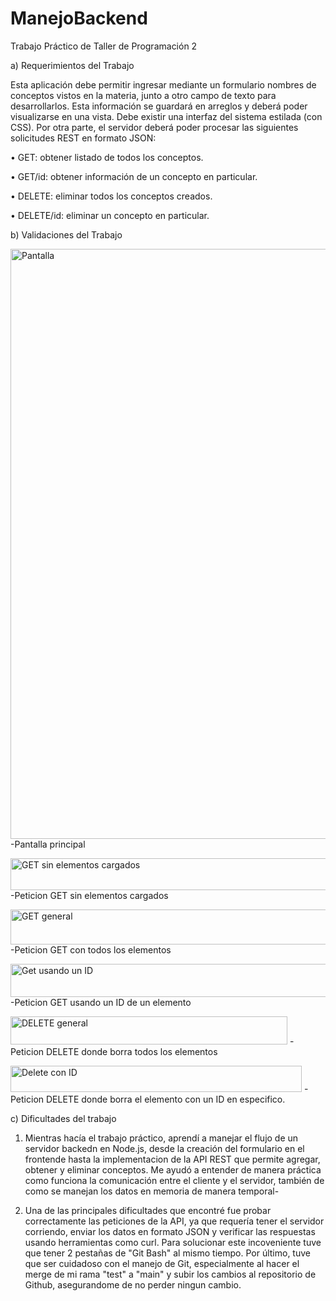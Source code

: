 # ManejoBackend

Trabajo Práctico de Taller de Programación 2

a) Requerimientos del Trabajo

Esta aplicación debe permitir ingresar mediante un formulario nombres de conceptos vistos en la materia, junto a otro campo de texto para desarrollarlos. Esta información se guardará en arreglos y deberá poder visualizarse en una vista. Debe existir una interfaz del sistema estilada (con CSS). Por otra parte, el servidor deberá poder procesar las siguientes solicitudes REST en formato JSON:

• GET: obtener listado de todos los conceptos.

• GET/id: obtener información de un concepto en particular.

• DELETE: eliminar todos los conceptos creados.

• DELETE/id: eliminar un concepto en particular.


b) Validaciones del Trabajo

<img width="1919" height="944" alt="Pantalla" src="https://github.com/user-attachments/assets/9aac055f-e91e-4062-97f5-c392c4e24f92" />  -Pantalla principal


<img width="513" height="51" alt="GET sin elementos cargados" src="https://github.com/user-attachments/assets/51458c80-ea0e-4211-b1e3-4ae8f03b11fb" /> -Peticion GET sin elementos cargados


<img width="615" height="56" alt="GET general" src="https://github.com/user-attachments/assets/8c9668b2-619f-463a-bc7c-b96e1b772721" /> -Peticion GET con todos los elementos


<img width="589" height="53" alt="Get usando un ID" src="https://github.com/user-attachments/assets/cb6b8d4c-6d8c-4100-9a79-63d687cf9c14" /> -Peticion GET usando un ID de un elemento


<img width="443" height="45" alt="DELETE general" src="https://github.com/user-attachments/assets/9fd74793-f209-4c79-bd71-955f4dcdd873" /> -Peticion DELETE donde borra todos los elementos


<img width="466" height="42" alt="Delete con ID" src="https://github.com/user-attachments/assets/8887535a-0bd4-44f0-a03a-ac2aa4917404" /> -Peticion DELETE donde borra el elemento con un ID en especifico.


c) Dificultades del trabajo
1. Mientras hacía el trabajo práctico, aprendí a manejar el flujo de un servidor backedn en Node.js, desde la creación del formulario en el frontende hasta la implementacion de la API REST que permite agregar, obtener y eliminar conceptos. Me ayudó a entender de manera práctica como funciona la comunicación entre el cliente y el servidor, también de como se manejan los datos en memoria de manera temporal-

2. Una de las principales dificultades que encontré fue probar correctamente las peticiones de la API, ya que requería tener el servidor corriendo, enviar los datos en formato JSON y verificar las respuestas usando herramientas como curl. Para solucionar este incoveniente tuve que tener 2 pestañas de "Git Bash" al mismo tiempo.
Por último, tuve que ser cuidadoso con el manejo de Git, especialmente al hacer el merge de mi rama "test" a "main" y subir los cambios al repositorio de Github, asegurandome de no perder ningun cambio. 
